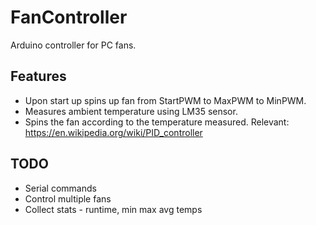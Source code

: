 # FanController
Arduino controller for PC fans.

## Features
 - Upon start up spins up fan from StartPWM to MaxPWM to MinPWM.
 - Measures ambient temperature using LM35 sensor.
 - Spins the fan according to the temperature measured.  Relevant: https://en.wikipedia.org/wiki/PID_controller


## TODO
 - Serial commands
 - Control multiple fans
 - Collect stats - runtime, min max avg temps

